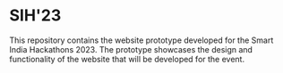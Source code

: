 # SIH'23

This repository contains the website prototype developed for the Smart India Hackathons 2023.
The prototype showcases the design and functionality of the website that will be developed for the event.

